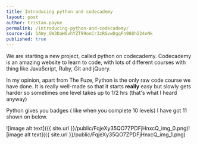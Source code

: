 ```yaml
---
title: Introducing python and codecademy
layout: post
author: tristan.payne
permalink: /introducing-python-and-codecademy/
source-id: 1AWy_GW3DaH6vhYZT99onCr3zRGvwDgqFn988hI24oNk
published: true
---
```

We are starting a new project, called python on codecademy. Codecademy is an amazing website to learn to code, with lots of different courses with thing like JavaScript, Ruby, Git and   jQuery.

In my opinion, apart from The Fuze, Python is the only raw code course we have done. It is really well-made so that it starts **really** easy but slowly gets harder so sometimes one level takes up to 1/2 hrs (that's what I heard anyway)

Python gives you badges ( like when you complete 10 levels) I have got 11 shown on below.

![image alt text]({{ site.url }}/public/FqjeXy35QO7ZPDFjHnxcQ_img_0.png)![image alt text]({{ site.url }}/public/FqjeXy35QO7ZPDFjHnxcQ_img_1.png)

